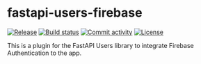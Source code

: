 # fastapi-users-firebase

[![Release](https://img.shields.io/github/v/release/francipvb/fastapi-users-firebase)](https://img.shields.io/github/v/release/francipvb/fastapi-users-firebase)
[![Build status](https://img.shields.io/github/actions/workflow/status/francipvb/fastapi-users-firebase/main.yml?branch=main)](https://github.com/francipvb/fastapi-users-firebase/actions/workflows/main.yml?query=branch%3Amain)
[![Commit activity](https://img.shields.io/github/commit-activity/m/francipvb/fastapi-users-firebase)](https://img.shields.io/github/commit-activity/m/francipvb/fastapi-users-firebase)
[![License](https://img.shields.io/github/license/francipvb/fastapi-users-firebase)](https://img.shields.io/github/license/francipvb/fastapi-users-firebase)

This is a plugin for the FastAPI Users library to integrate Firebase Authentication to the app.

